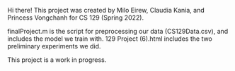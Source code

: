 Hi there! This project was created by Milo Eirew, Claudia Kania, and Princess Vongchanh for CS 129 (Spring 2022).

finalProject.m is the script for preprocessing our data (CS129Data.csv), and includes the model we train with. 129 Project (6).html includes the two preliminary experiments we did.

This project is a work in progress.
